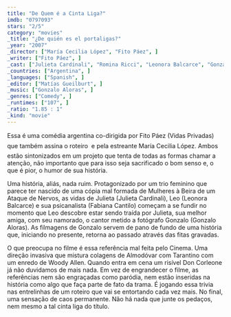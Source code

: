 ```yaml
---
title: "De Quem é a Cinta Liga?"
imdb: "0797093"
stars: "2/5"
category: "movies"
_title: "¿De quién es el portaligas?"
_year: "2007"
_director: ["María Cecilia López", "Fito Páez", ]
_writer: ["Fito Páez", ]
_cast: ["Julieta Cardinali", "Romina Ricci", "Leonora Balcarce", "Gonzalo Aloras", "Darío Grandinetti", "Verónica Llinás", "Cristina Banegas", "Fabiana Cantilo", "Lía Crucet", ]
_countries: ["Argentina", ]
_languages: ["Spanish", ]
_editor: ["Matías Gueilburt", ]
_music: ["Gonzalo Aloras", ]
_genres: ["Comedy", ]
_runtimes: ["107", ]
_ratio: "1.85 : 1"
_kind: "movie"
---
```

Essa é uma comédia argentina co-dirigida por Fito Páez (Vidas Privadas)  que também assina o roteiro  e pela estreante María Cecilia López. Ambos estão sintonizados em um projeto que tenta de todas as formas chamar a atenção, não importanto que para isso seja sacrificado o bom senso e, o que é pior, o humor de sua história.

Uma história, aliás, nada ruim. Protagonizado por um trio feminino que parece ter nascido de uma cópia mal formada de Mulheres à Beira de um Ataque de Nervos, as vidas de Julieta (Julieta Cardinali), Leo (Leonora Balcarce) e sua psicanalista (Fabiana Cantilo) começam a se fundir no momento que Leo descobre estar sendo traída por Julieta, sua melhor amiga, com seu namorado, o cantor metido a fotógrafo Gonzalo (Gonzalo Aloras). As filmagens de Gonzalo servem de pano de fundo de uma história que, iniciando no presente, retorna ao passado através das fitas gravadas.

O que preocupa no filme é essa referência mal feita pelo Cinema. Uma direção invasiva que mistura colagens de Almodóvar com Tarantino com um enredo de Woody Allen. Quando entra em cena um risível Don Corleone já não duvidamos de mais nada. Em vez de engrandecer o filme, as referências nem são engraçadas como paródia, nem estão inseridas na história como algo que faça parte de fato da trama. É jogando essa trivia nas entrelinhas de um roteiro que vai se entortando cada vez mais. No final, uma sensação de caos permanente. Não há nada que junte os pedaços, nem mesmo a tal cinta liga do título.

